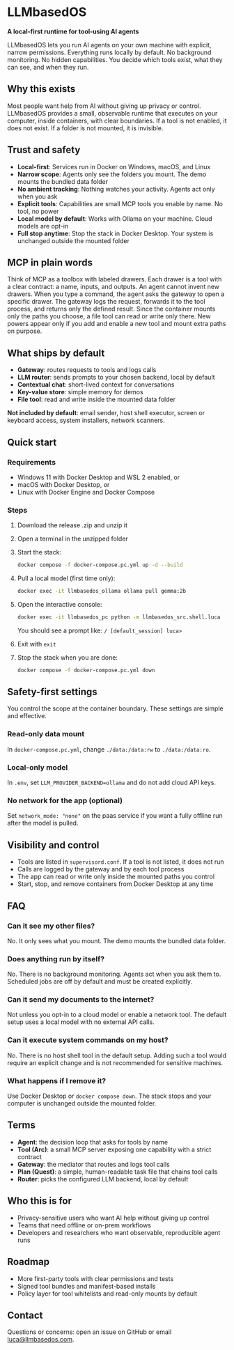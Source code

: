 # LLMbasedOS

**A local-first runtime for tool-using AI agents**

LLMbasedOS lets you run AI agents on your own machine with explicit, narrow permissions. Everything runs locally by default. No background monitoring. No hidden capabilities. You decide which tools exist, what they can see, and when they run.

## Why this exists

Most people want help from AI without giving up privacy or control. LLMbasedOS provides a small, observable runtime that executes on your computer, inside containers, with clear boundaries. If a tool is not enabled, it does not exist. If a folder is not mounted, it is invisible.

## Trust and safety

- **Local-first**: Services run in Docker on Windows, macOS, and Linux
- **Narrow scope**: Agents only see the folders you mount. The demo mounts the bundled data folder
- **No ambient tracking**: Nothing watches your activity. Agents act only when you ask
- **Explicit tools**: Capabilities are small MCP tools you enable by name. No tool, no power
- **Local model by default**: Works with Ollama on your machine. Cloud models are opt-in
- **Full stop anytime**: Stop the stack in Docker Desktop. Your system is unchanged outside the mounted folder

## MCP in plain words

Think of MCP as a toolbox with labeled drawers. Each drawer is a tool with a clear contract: a name, inputs, and outputs. An agent cannot invent new drawers. When you type a command, the agent asks the gateway to open a specific drawer. The gateway logs the request, forwards it to the tool process, and returns only the defined result. Since the container mounts only the paths you choose, a file tool can read or write only there. New powers appear only if you add and enable a new tool and mount extra paths on purpose.

## What ships by default

- **Gateway**: routes requests to tools and logs calls
- **LLM router**: sends prompts to your chosen backend, local by default
- **Contextual chat**: short-lived context for conversations
- **Key-value store**: simple memory for demos
- **File tool**: read and write inside the mounted data folder

**Not included by default**: email sender, host shell executor, screen or keyboard access, system installers, network scanners.

## Quick start

### Requirements

- Windows 11 with Docker Desktop and WSL 2 enabled, or
- macOS with Docker Desktop, or
- Linux with Docker Engine and Docker Compose

### Steps

1. Download the release .zip and unzip it

2. Open a terminal in the unzipped folder

3. Start the stack:
   ```bash
   docker compose -f docker-compose.pc.yml up -d --build
   ```

4. Pull a local model (first time only):
   ```bash
   docker exec -it llmbasedos_ollama ollama pull gemma:2b
   ```

5. Open the interactive console:
   ```bash
   docker exec -it llmbasedos_pc python -m llmbasedos_src.shell.luca
   ```

   You should see a prompt like: `/ [default_session] luca>`

6. Exit with `exit`

7. Stop the stack when you are done:
   ```bash
   docker compose -f docker-compose.pc.yml down
   ```

## Safety-first settings

You control the scope at the container boundary. These settings are simple and effective.

### Read-only data mount
In `docker-compose.pc.yml`, change `./data:/data:rw` to `./data:/data:ro`.

### Local-only model
In `.env`, set `LLM_PROVIDER_BACKEND=ollama` and do not add cloud API keys.

### No network for the app (optional)
Set `network_mode: "none"` on the paas service if you want a fully offline run after the model is pulled.

## Visibility and control

- Tools are listed in `supervisord.conf`. If a tool is not listed, it does not run
- Calls are logged by the gateway and by each tool process
- The app can read or write only inside the mounted paths you control
- Start, stop, and remove containers from Docker Desktop at any time

## FAQ

### Can it see my other files?
No. It only sees what you mount. The demo mounts the bundled data folder.

### Does anything run by itself?
No. There is no background monitoring. Agents act when you ask them to. Scheduled jobs are off by default and must be created explicitly.

### Can it send my documents to the internet?
Not unless you opt-in to a cloud model or enable a network tool. The default setup uses a local model with no external API calls.

### Can it execute system commands on my host?
No. There is no host shell tool in the default setup. Adding such a tool would require an explicit change and is not recommended for sensitive machines.

### What happens if I remove it?
Use Docker Desktop or `docker compose down`. The stack stops and your computer is unchanged outside the mounted folder.

## Terms

- **Agent**: the decision loop that asks for tools by name
- **Tool (Arc)**: a small MCP server exposing one capability with a strict contract
- **Gateway**: the mediator that routes and logs tool calls
- **Plan (Quest)**: a simple, human-readable task file that chains tool calls
- **Router**: picks the configured LLM backend, local by default

## Who this is for

- Privacy-sensitive users who want AI help without giving up control
- Teams that need offline or on-prem workflows
- Developers and researchers who want observable, reproducible agent runs

## Roadmap

- More first-party tools with clear permissions and tests
- Signed tool bundles and manifest-based installs
- Policy layer for tool whitelists and read-only mounts by default

## Contact

Questions or concerns: open an issue on GitHub or email [luca@llmbasedos.com](mailto:luca@llmbasedos.com).
